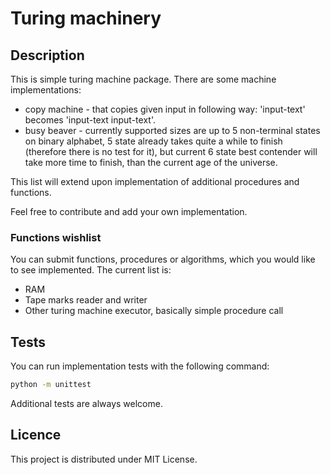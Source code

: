 # Turing machinery
## Description
This is simple turing machine package. There are some machine implementations:

- copy machine - that copies given input in following way: 'input-text' becomes 'input-text input-text'.
- busy beaver - currently supported sizes are up to 5 non-terminal states on binary alphabet,
5 state already takes quite a while to finish (therefore there is no test for it),
but current 6 state best contender will take more time to finish, than the current age of the universe.

This list will extend upon implementation of additional procedures and functions.

Feel free to contribute and add your own implementation.

### Functions wishlist
You can submit functions, procedures or algorithms, which you would like to see implemented. The current list is:

- RAM
- Tape marks reader and writer
- Other turing machine executor, basically simple procedure call

## Tests
You can run implementation tests with the following command:
```bash
python -m unittest
```

Additional tests are always welcome.

## Licence
This project is distributed under MIT License.

